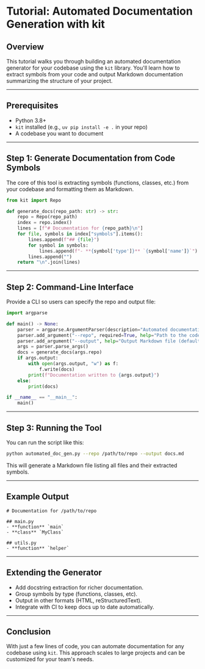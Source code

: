 # Tutorial: Automated Documentation Generation with kit

## Overview

This tutorial walks you through building an automated documentation generator for your codebase using the `kit` library. You'll learn how to extract symbols from your code and output Markdown documentation summarizing the structure of your project.

---

## Prerequisites

- Python 3.8+
- `kit` installed (e.g., `uv pip install -e .` in your repo)
- A codebase you want to document

---

## Step 1: Generate Documentation from Code Symbols

The core of this tool is extracting symbols (functions, classes, etc.) from your codebase and formatting them as Markdown.

```python
from kit import Repo

def generate_docs(repo_path: str) -> str:
    repo = Repo(repo_path)
    index = repo.index()
    lines = [f"# Documentation for {repo_path}\n"]
    for file, symbols in index["symbols"].items():
        lines.append(f"## {file}")
        for symbol in symbols:
            lines.append(f"- **{symbol['type']}** `{symbol['name']}`")
        lines.append("")
    return "\n".join(lines)
```

---

## Step 2: Command-Line Interface

Provide a CLI so users can specify the repo and output file:

```python
import argparse

def main() -> None:
    parser = argparse.ArgumentParser(description="Automated documentation generator using kit.")
    parser.add_argument("--repo", required=True, help="Path to the code repository")
    parser.add_argument("--output", help="Output Markdown file (default: stdout)")
    args = parser.parse_args()
    docs = generate_docs(args.repo)
    if args.output:
        with open(args.output, "w") as f:
            f.write(docs)
        print(f"Documentation written to {args.output}")
    else:
        print(docs)

if __name__ == "__main__":
    main()
```

---

## Step 3: Running the Tool

You can run the script like this:

```sh
python automated_doc_gen.py --repo /path/to/repo --output docs.md
```

This will generate a Markdown file listing all files and their extracted symbols.

---

## Example Output

```
# Documentation for /path/to/repo

## main.py
- **function** `main`
- **class** `MyClass`

## utils.py
- **function** `helper`
```

---

## Extending the Generator

- Add docstring extraction for richer documentation.
- Group symbols by type (functions, classes, etc).
- Output in other formats (HTML, reStructuredText).
- Integrate with CI to keep docs up to date automatically.

---

## Conclusion

With just a few lines of code, you can automate documentation for any codebase using `kit`. This approach scales to large projects and can be customized for your team's needs.
